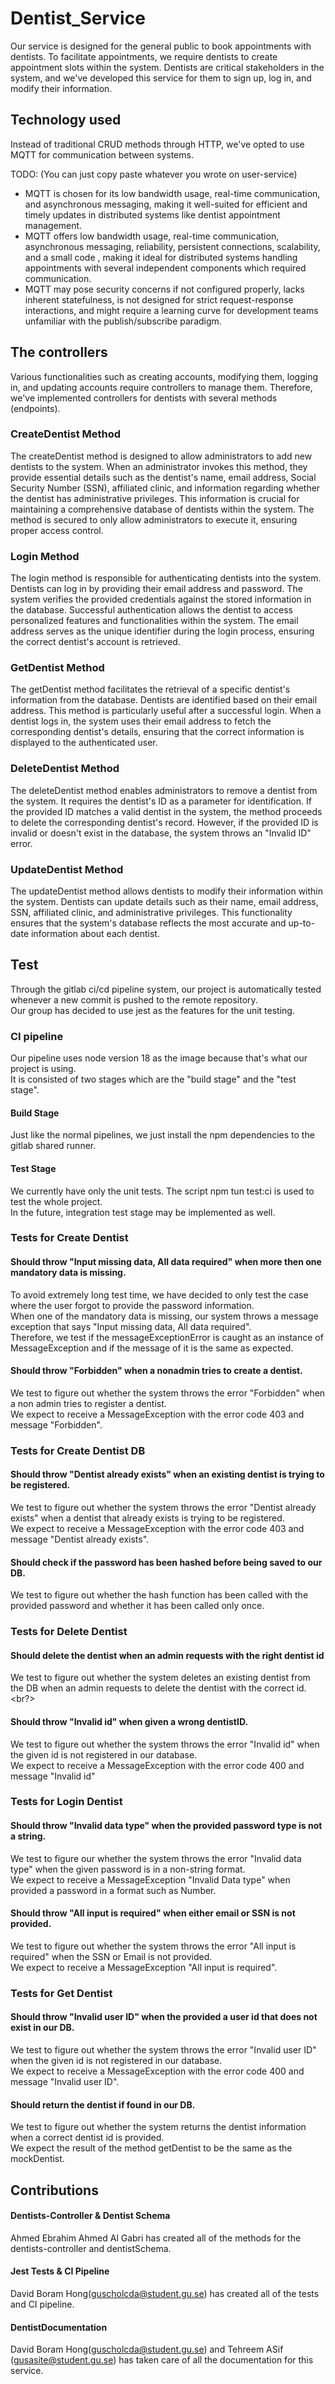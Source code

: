 # Dentist_Service

Our service is designed for the general public to book appointments with dentists. To facilitate appointments, we require dentists to create appointment slots within the system. Dentists are critical stakeholders in the system, and we've developed this service for them to sign up, log in, and modify their information.

## Technology used

Instead of traditional CRUD methods through HTTP, we've opted to use MQTT for communication between systems. <br>

TODO:
(You can just copy paste whatever you wrote on user-service)

- MQTT is chosen for its low bandwidth usage, real-time communication, and asynchronous messaging, making it well-suited for efficient and timely updates in distributed systems like dentist appointment management.
- MQTT offers low bandwidth usage, real-time communication, asynchronous messaging, reliability, persistent connections, scalability, and a small code , making it ideal for distributed systems handling appointments with several independent components which required communication.
- MQTT may pose security concerns if not configured properly, lacks inherent statefulness, is not designed for strict request-response interactions, and might require a learning curve for development teams unfamiliar with the publish/subscribe paradigm.

## The controllers

Various functionalities such as creating accounts, modifying them, logging in, and updating accounts require controllers to manage them. Therefore, we've implemented controllers for dentists with several methods (endpoints).<br>

### CreateDentist Method

The createDentist method is designed to allow administrators to add new dentists to the system. When an administrator invokes this method, they provide essential details such as the dentist's name, email address, Social Security Number (SSN), affiliated clinic, and information regarding whether the dentist has administrative privileges. This information is crucial for maintaining a comprehensive database of dentists within the system. The method is secured to only allow administrators to execute it, ensuring proper access control.<br>

### Login Method

The login method is responsible for authenticating dentists into the system. Dentists can log in by providing their email address and password. The system verifies the provided credentials against the stored information in the database. Successful authentication allows the dentist to access personalized features and functionalities within the system. The email address serves as the unique identifier during the login process, ensuring the correct dentist's account is retrieved.<br>

### GetDentist Method

The getDentist method facilitates the retrieval of a specific dentist's information from the database. Dentists are identified based on their email address. This method is particularly useful after a successful login. When a dentist logs in, the system uses their email address to fetch the corresponding dentist's details, ensuring that the correct information is displayed to the authenticated user. <br>

### DeleteDentist Method

The deleteDentist method enables administrators to remove a dentist from the system. It requires the dentist's ID as a parameter for identification. If the provided ID matches a valid dentist in the system, the method proceeds to delete the corresponding dentist's record. However, if the provided ID is invalid or doesn't exist in the database, the system throws an "Invalid ID" error. <br>
### UpdateDentist Method

The updateDentist method allows dentists to modify their information within the system. Dentists can update details such as their name, email address, SSN, affiliated clinic, and administrative privileges. This functionality ensures that the system's database reflects the most accurate and up-to-date information about each dentist. <br>

## Test

Through the gitlab ci/cd pipeline system, our project is automatically tested whenever a new commit is pushed to the remote repository. <br>
Our group has decided to use jest as the features for the unit testing. <br>

### CI pipeline

Our pipeline uses node version 18 as the image because that's what our project is using. <br>
It is consisted of two stages which are the "build stage" and the "test stage". <br>

#### Build Stage

Just like the normal pipelines, we just install the npm dependencies to the gitlab shared runner.

#### Test Stage

We currently have only the unit tests. The script npm tun test:ci is used to test the whole project. <br>
In the future, integration test stage may be implemented as well.

### Tests for Create Dentist

#### Should throw "Input missing data, All data required" when more then one mandatory data is missing.

To avoid extremely long test time, we have decided to only test the case where the user forgot to provide the password information. <br>
When one of the mandatory data is missing, our system throws a message exception that says "Input missing data, All data required". <br>
Therefore, we test if the messageExceptionError is caught as an instance of MessageException and if the message of it is the same as expected. <br>

#### Should throw "Forbidden" when a nonadmin tries to create a dentist.

We test to figure out whether the system throws the error "Forbidden" when a non admin tries to register a dentist. <br>
We expect to receive a MessageException with the error code 403 and message "Forbidden". <br>

### Tests for Create Dentist DB

#### Should throw "Dentist already exists" when an existing dentist is trying to be registered.

We test to figure out whether the system throws the error "Dentist already exists" when a dentist that already exists is trying to be registered. <br>
We expect to receive a MessageException with the error code 403 and message "Dentist already exists". <br>

#### Should check if the password has been hashed before being saved to our DB.

We test to figure out whether the hash function has been called with the provided password and whether it has been called only once. <br>

### Tests for Delete Dentist

#### Should delete the dentist when an admin requests with the right dentist id

We test to figure out whether the system deletes an existing dentist from the DB when an admin requests to delete the dentist with the correct id. <br?>

#### Should throw "Invalid id" when given a wrong dentistID.

We test to figure out whether the system throws the error "Invalid id" when the given id is not registered in our database. <br>
We expect to receive a MessageException with the error code 400 and message "Invalid id" <br>

### Tests for Login Dentist

#### Should throw "Invalid data type" when the provided password type is not a string.

We test to figure our whether the system throws the error "Invalid data type" when the given password is in a non-string format. <br>
We expect to receive a MessageException "Invalid Data type" when provided a password in a format such as Number. <br>

#### Should throw "All input is required" when either email or SSN is not provided.

We test to figure out whether the system throws the error "All input is required" when the SSN or Email is not provided. <br>
We expect to receive a MessageException "All input is required". <br>

### Tests for Get Dentist

#### Should throw "Invalid user ID" when the provided a user id that does not exist in our DB.

We test to figure out whether the system throws the error "Invalid user ID" when the given id is not registered in our database. <br>
We expect to receive a MessageException with the error code 400 and message "Invalid user ID". <br>

#### Should return the dentist if found in our DB.

We test to figure out whether the system returns the dentist information when a correct dentist id is provided. <br>
We expect the result of the method getDentist to be the same as the mockDentist. <br>

## Contributions

#### Dentists-Controller & Dentist Schema

Ahmed Ebrahim Ahmed Al Gabri has created all of the methods for the dentists-controller and dentistSchema.

#### Jest Tests & CI Pipeline

David Boram Hong(guscholcda@student.gu.se) has created all of the tests and CI pipeline.

#### DentistDocumentation

David Boram Hong(guscholcda@student.gu.se) and Tehreem ASif (gusasite@student.gu.se) has taken care of all the documentation for this service.